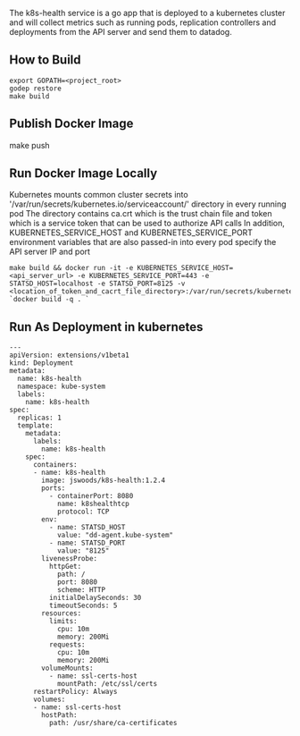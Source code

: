 The k8s-health service is a go app that is deployed to a kubernetes cluster and will collect metrics such as running pods, replication controllers and deployments from the API server and send them to datadog.

## How to Build

```
export GOPATH=<project_root>
godep restore
make build
```

## Publish Docker Image

make push

## Run Docker Image Locally

Kubernetes mounts common cluster secrets into '/var/run/secrets/kubernetes.io/serviceaccount/' directory in every running pod
The directory contains ca.crt which is the trust chain file and token which is a service token that can be used to authorize API calls
In addition, KUBERNETES_SERVICE_HOST and KUBERNETES_SERVICE_PORT environment variables that are also passed-in into every pod specify the API server IP and port


```
make build && docker run -it -e KUBERNETES_SERVICE_HOST=<api_server_url> -e KUBERNETES_SERVICE_PORT=443 -e STATSD_HOST=localhost -e STATSD_PORT=8125 -v <location_of_token_and_cacrt_file_directory>:/var/run/secrets/kubernetes.io/serviceaccount/:ro `docker build -q . `
```

## Run As Deployment in kubernetes

```
---
apiVersion: extensions/v1beta1
kind: Deployment
metadata:
  name: k8s-health
  namespace: kube-system
  labels:
    name: k8s-health
spec:
  replicas: 1
  template:
    metadata:
      labels:
        name: k8s-health
    spec:
      containers:
      - name: k8s-health
        image: jswoods/k8s-health:1.2.4
        ports:
          - containerPort: 8080
            name: k8shealthtcp
            protocol: TCP
        env:
          - name: STATSD_HOST
            value: "dd-agent.kube-system"
          - name: STATSD_PORT
            value: "8125"
        livenessProbe:
          httpGet:
            path: /
            port: 8080
            scheme: HTTP
          initialDelaySeconds: 30
          timeoutSeconds: 5
        resources:
          limits:
            cpu: 10m
            memory: 200Mi
          requests:
            cpu: 10m
            memory: 200Mi
        volumeMounts:
          - name: ssl-certs-host
            mountPath: /etc/ssl/certs
      restartPolicy: Always
      volumes:
      - name: ssl-certs-host
        hostPath:
          path: /usr/share/ca-certificates
```

